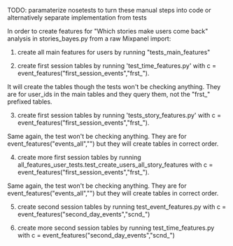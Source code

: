 TODO: paramaterize nosetests to turn these manual steps into code or alternatively separate implementation from tests

In order to create features for "Which stories make users come back" analysis in stories_bayes.py from a raw Mixpanel import:

1) create all main features for users by running "tests_main_features"

2) create first session tables by running 'test_time_features.py' with 
c = event_features("first_session_events","frst_").

It will create the tables though the tests won't be checking anything. They are for user_ids in the main tables and they query them, not the "frst_" prefixed tables.

3) create first session tables by running 'tests_story_features.py' with 
c = event_features("first_session_events","frst_").

Same again, the test won't be checking anything. They are for event_features("events_all","") but they will create tables in correct order.

4) create more first session tables by running all_features_user_tests.test_create_users_all_story_features with c = event_features("first_session_events","frst_").

Same again, the test won't be checking anything. They are for event_features("events_all","") but they will create tables in correct order.

5) create second session tables by running test_event_features.py with c = event_features("second_day_events","scnd_")

6) create more second session tables by running test_time_features.py with c = event_features("second_day_events","scnd_") 





